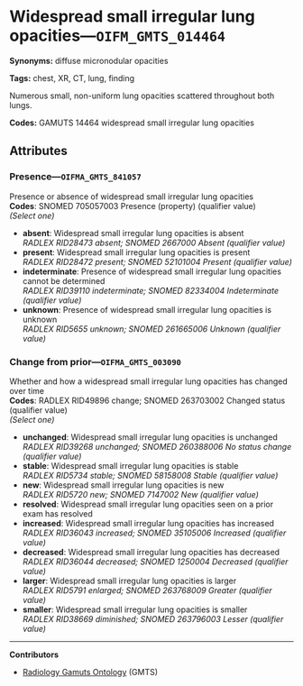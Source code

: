 # Widespread small irregular lung opacities—`OIFM_GMTS_014464`

**Synonyms:** diffuse micronodular opacities

**Tags:** chest, XR, CT, lung, finding

Numerous small, non-uniform lung opacities scattered throughout both lungs.

**Codes:** GAMUTS 14464 widespread small irregular lung opacities

## Attributes

### Presence—`OIFMA_GMTS_841057`

Presence or absence of widespread small irregular lung opacities  
**Codes**: SNOMED 705057003 Presence (property) (qualifier value)  
*(Select one)*

- **absent**: Widespread small irregular lung opacities is absent  
_RADLEX RID28473 absent; SNOMED 2667000 Absent (qualifier value)_
- **present**: Widespread small irregular lung opacities is present  
_RADLEX RID28472 present; SNOMED 52101004 Present (qualifier value)_
- **indeterminate**: Presence of widespread small irregular lung opacities cannot be determined  
_RADLEX RID39110 indeterminate; SNOMED 82334004 Indeterminate (qualifier value)_
- **unknown**: Presence of widespread small irregular lung opacities is unknown  
_RADLEX RID5655 unknown; SNOMED 261665006 Unknown (qualifier value)_

### Change from prior—`OIFMA_GMTS_003090`

Whether and how a widespread small irregular lung opacities has changed over time  
**Codes**: RADLEX RID49896 change; SNOMED 263703002 Changed status (qualifier value)  
*(Select one)*

- **unchanged**: Widespread small irregular lung opacities is unchanged  
_RADLEX RID39268 unchanged; SNOMED 260388006 No status change (qualifier value)_
- **stable**: Widespread small irregular lung opacities is stable  
_RADLEX RID5734 stable; SNOMED 58158008 Stable (qualifier value)_
- **new**: Widespread small irregular lung opacities is new  
_RADLEX RID5720 new; SNOMED 7147002 New (qualifier value)_
- **resolved**: Widespread small irregular lung opacities seen on a prior exam has resolved  
- **increased**: Widespread small irregular lung opacities has increased  
_RADLEX RID36043 increased; SNOMED 35105006 Increased (qualifier value)_
- **decreased**: Widespread small irregular lung opacities has decreased  
_RADLEX RID36044 decreased; SNOMED 1250004 Decreased (qualifier value)_
- **larger**: Widespread small irregular lung opacities is larger  
_RADLEX RID5791 enlarged; SNOMED 263768009 Greater (qualifier value)_
- **smaller**: Widespread small irregular lung opacities is smaller  
_RADLEX RID38669 diminished; SNOMED 263796003 Lesser (qualifier value)_

---

**Contributors**

- [Radiology Gamuts Ontology](https://gamuts.net/) (GMTS)